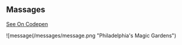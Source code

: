 ## Massages 
  
  [See On Codepen](https://codepen.io/islam_mostafa3/pen/YzzyEvP)
  
   
   ![message(/messages/message.png "Philadelphia's Magic Gardens")



